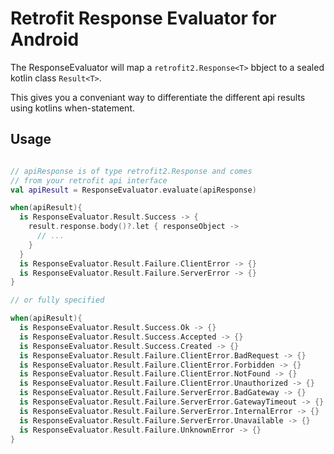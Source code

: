 # Retrofit Response Evaluator for Android

The ResponseEvaluator will map a `retrofit2.Response<T>` bbject to a sealed kotlin class `Result<T>`.

This gives you a conveniant way to differentiate the different api results using kotlins when-statement.

## Usage

```kotlin

// apiResponse is of type retrofit2.Response and comes 
// from your retrofit api interface
val apiResult = ResponseEvaluator.evaluate(apiResponse)

when(apiResult){
  is ResponseEvaluator.Result.Success -> {
    result.response.body()?.let { responseObject ->
      // ...
    }
  }
  is ResponseEvaluator.Result.Failure.ClientError -> {}
  is ResponseEvaluator.Result.Failure.ServerError -> {}
}

// or fully specified

when(apiResult){
  is ResponseEvaluator.Result.Success.Ok -> {}
  is ResponseEvaluator.Result.Success.Accepted -> {}
  is ResponseEvaluator.Result.Success.Created -> {}
  is ResponseEvaluator.Result.Failure.ClientError.BadRequest -> {}
  is ResponseEvaluator.Result.Failure.ClientError.Forbidden -> {}
  is ResponseEvaluator.Result.Failure.ClientError.NotFound -> {}
  is ResponseEvaluator.Result.Failure.ClientError.Unauthorized -> {}
  is ResponseEvaluator.Result.Failure.ServerError.BadGateway -> {}
  is ResponseEvaluator.Result.Failure.ServerError.GatewayTimeout -> {}
  is ResponseEvaluator.Result.Failure.ServerError.InternalError -> {}
  is ResponseEvaluator.Result.Failure.ServerError.Unavailable -> {}
  is ResponseEvaluator.Result.Failure.UnknownError -> {}
}
````

